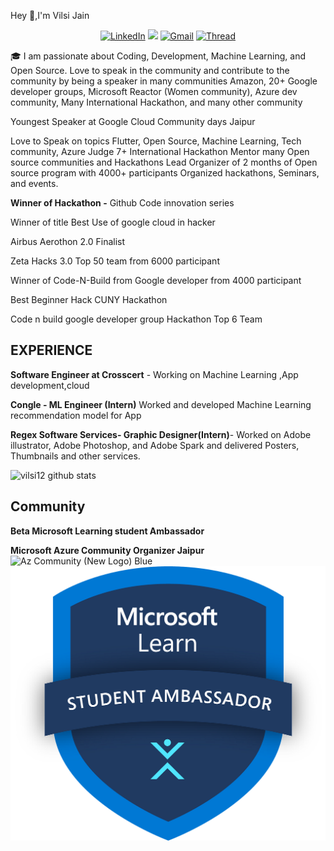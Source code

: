 Hey :wave:,I'm Vilsi Jain




<div align="center">
<a  href="https://www.linkedin.com/in/vilsijain08/" target="_blank"><img alt="LinkedIn" src="https://img.shields.io/badge/linkedin%20-%230077B5.svg?&style=for-the-badge&logo=linkedin&logoColor=white" /></a>
<a href="https://twitter.com/VilsiJ" target="_blank"><img src="https://img.shields.io/badge/twitter-%2300acee.svg?&style=for-the-badge&logo=twitter&logoColor=white&alt=twitter" /></a>
<a href="mailto:jainvilsi12@gmail.com"><img  alt="Gmail" src="https://img.shields.io/badge/Gmail-D14836?style=for-the-badge&logo=gmail&logoColor=white" /></a>
<a href="https://www.threads.net/@vilsijain" target="_blank"><img alt="Thread" src="https://img.shields.io/badge/thread-%2300acee.svg?&style=for-the-badge&logo=thread&logoColor=white&alt=thread"/></a>

 
<br/>
  </div>


🎓 I am passionate about Coding, Development, Machine Learning, and Open Source.
Love to speak in the community and contribute to the community by being a speaker in many communities Amazon, 20+ Google developer groups, Microsoft Reactor (Women community), Azure dev community, Many International Hackathon, and many other community

Youngest Speaker at Google Cloud Community days Jaipur 

Love to Speak on topics Flutter, Open Source, Machine Learning, Tech community, Azure
Judge 7+ International Hackathon
Mentor many Open source communities and Hackathons
Lead Organizer of 2 months of Open source program with 4000+ participants
Organized hackathons, Seminars, and events.


**Winner of Hackathon -**
<span>Github Code innovation series</span>

Winner of title Best Use of google cloud in hacker

Airbus Aerothon 2.0 Finalist

Zeta Hacks 3.0 Top 50 team from 6000 participant

Winner of Code-N-Build from Google developer from 4000 participant

Best Beginner Hack CUNY Hackathon

Code n build google developer group Hackathon Top 6 Team


## EXPERIENCE 
**Software Engineer at Crosscert** - Working on Machine Learning ,App development,cloud

**Congle - ML Engineer (Intern)** Worked and developed Machine Learning recommendation model for App

**Regex Software Services- Graphic Designer(Intern)**- Worked on Adobe illustrator, Adobe Photoshop, and Adobe Spark and delivered Posters, Thumbnails and other services. 

![vilsi12 github stats](https://github-readme-stats.vercel.app/api/top-langs/?username=vilsi12&layout=compact)

## Community 
 
**Beta Microsoft Learning student Ambassador**

**Microsoft Azure Community Organizer Jaipur** 
![Az Community (New Logo) Blue](https://user-images.githubusercontent.com/25385071/118434648-0745e600-b6fb-11eb-8a78-15a97d9443e6.jpg)
![Microft Learning (New Logo)](https://github.com/vilsi12/Microsoftlearning/blob/main/mlsa.png)

